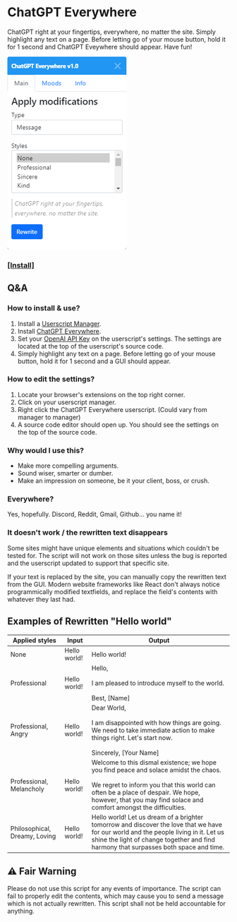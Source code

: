 # ChatGPT Everywhere

ChatGPT right at your fingertips, everywhere, no matter the site. Simply highlight any text on a page. Before letting go of your mouse button, hold it for 1 second and ChatGPT Eveywhere should appear. Have fun!

![](content/ui.png)

### [[Install]](https://github.com/Hakorr/Userscripts/raw/main/OpenAI.com/ChatGPTEverywhere/chatgpteverywhere.user.js)

## Q&A

### How to install & use?

1. Install a [Userscript Manager](https://violentmonkey.github.io/).
2. Install [ChatGPT Everywhere](https://github.com/Hakorr/Userscripts/raw/main/OpenAI.com/ChatGPTEverywhere/chatgpteverywhere.user.js).
4. Set your [OpenAI API Key](https://beta.openai.com/account/api-keys) on the userscript's settings. The settings are located at the top of the userscript's source code.
5. Simply highlight any text on a page. Before letting go of your mouse button, hold it for 1 second and a GUI should appear.

### How to edit the settings?

1. Locate your browser's extensions on the top right corner.
2. Click on your userscript manager.
3. Right click the ChatGPT Everywhere userscript. (Could vary from manager to manager)
4. A source code editor should open up. You should see the settings on the top of the source code.

### Why would I use this?

- Make more compelling arguments.
- Sound wiser, smarter or dumber.
- Make an impression on someone, be it your client, boss, or crush.

### Everywhere?

Yes, hopefully. Discord, Reddit, Gmail, Github... you name it!

### It doesn't work / the rewritten text disappears

Some sites might have unique elements and situations which couldn't be tested for. The script will not work on those sites unless the bug is reported and the userscript updated to support that specific site.

If your text is replaced by the site, you can manually copy the rewritten text from the GUI. Modern website frameworks like React don't always notice programmically modified textfields, and replace the field's contents with whatever they last had.

## Examples of Rewritten "Hello world"

| Applied styles                | Input        | Output                                                                                                                                                                                                                                           |
|-------------------------------|--------------|--------------------------------------------------------------------------------------------------------------------------------------------------------------------------------------------------------------------------------------------------|
| None                          | Hello world! | Hello world!                                                                                                                                                                                                                                     |
| Professional                  | Hello world! | Hello,<br><br>I am pleased to introduce myself to the world.<br><br>Best,  [Name]                                                                                                                                                                          |
| Professional, Angry           | Hello world! | Dear World,<br><br>I am disappointed with how things are going. We need to take immediate action to make things right. Let's start now.<br><br>Sincerely, [Your Name]                                                                                        |
| Professional, Melancholy      | Hello world! | Welcome to this dismal existence; we hope you find peace and solace amidst the chaos.<br><br>We regret to inform you that this world can often be a place of despair. We hope, however, that you may find solace and comfort amongst the difficulties. |
| Philosophical, Dreamy, Loving | Hello world! | Hello world! Let us dream of a brighter tomorrow and discover the love that we have for our world and the people living in it. Let us shine the light of change together and find harmony that surpasses both space and time.                    |

## ⚠️ Fair Warning

Please do not use this script for any events of importance. The script can fail to properly edit the contents, which may cause you to send a message which is not actually rewritten. This script shall not be held accountable for anything.
